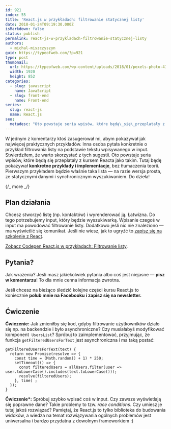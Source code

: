 ```yaml
---
id: 921
index: 55
title: 'React.js w przykładach: filtrowanie statycznej listy'
date: 2018-01-24T09:19:30.000Z
isMarkdown: false
status: publish
permalink: react-js-w-przykladach-filtrowanie-statycznej-listy
authors:
  - michal-miszczyszyn
guid: https://typeofweb.com/?p=921
type: post
thumbnail:
  url: https://typeofweb.com/wp-content/uploads/2018/01/pexels-photo-417122.jpeg
  width: 1920
  height: 852
categories:
  - slug: javascript
    name: JavaScript
  - slug: front-end
    name: Front-end
series:
  slug: react-js
  name: React.js
seo:
  metadesc: "Oto powstaje seria wpisów, które będą\_się\_przeplatały z kursem Reacta jako takim. Tutaj będę pokazywał konkretne przykłady i implementacje w React.js i JSX, bez tłumaczenia teorii. Pierwszym przykładem będzie filtrowanie listy — na razie wersja prosta, ze statycznymi danymi i synchronicznym wyszukiwaniem. Do dzieła!"
---
```


W jednym z komentarzy ktoś zasugerował mi, abym pokazywał jak najwięcej praktycznych przykładów. Inna osoba pytała konkretnie o przykład filtrowania listy na podstawie tekstu wpisywanego w input. Stwierdziłem, że warto skorzystać z tych sugestii. Oto powstaje seria wpisów, które będą się przeplatały z kursem Reacta jako takim. Tutaj będę pokazywał <strong>konkretne przykłady i implementacje</strong>, bez tłumaczenia teorii. Pierwszym przykładem będzie właśnie taka lista — na razie wersja prosta, ze statycznymi danymi i synchronicznym wyszukiwaniem. Do dzieła!

{/_ more _/}

<h2>Plan działania</h2>

Chcesz stworzyć listę (np. kontaktów) i wyrenderować ją. Łatwizna. Do tego potrzebujemy input, który będzie wyszukiwarką. Wpisanie czegoś w input ma powodować filtrowanie listy. Dodatkowo jeśli nic nie znaleziono — ma wyświetlić się komunikat. Jeśli nie wiesz, jak to ugryźć to <a href="https://szkolenia.typeofweb.com/" target="_blank">zapisz się na szkolenie z React</a>.

<CodepenWidget height="265" themeId="0" slugHash="govXpM" defaultTab="js,result" user="mmiszy" embedVersion="2" penTitle="React.js w przykładach: Filtrowanie listy">
<a href="http://codepen.io/mmiszy/pen/govXpM/">Zobacz Codepen React.js w przykładach: Filtrowanie listy</a>.
</CodepenWidget>

<h2>Pytania?</h2>

Jak wrażenia? Jeśli masz jakiekolwiek pytania albo coś jest niejasne — <strong>pisz w komentarzu</strong>! To dla mnie cenna informacja zwrotna.

Jeśli chcesz na bieżąco śledzić kolejne części kursu React.js to koniecznie <strong>polub mnie na Facebooku i zapisz się na newsletter.</strong>

<NewsletterForm />

<FacebookPageWidget />

<h2>Ćwiczenie</h2>

<strong>Ćwiczenie:</strong> Jak zmieniłby się kod, gdyby filtrowanie użytkowników działo się np. na backendzie i było asynchroniczne? Czy musiałabyś modyfikować komponent  <code>UsersList</code>? Spróbuj to zaimplementować, przyjmując, że funkcja <code>getFilteredUsersForText</code> jest asynchroniczna i ma taką postać:

<pre class="language-jsx"><code>getFilteredUsersForText(text) {
  return new Promise(resolve =&gt; {
    const time = (Math.random() + 1) * 250;
    setTimeout(() =&gt; {
      const filteredUsers = allUsers.filter(user =&gt; user.toLowerCase().includes(text.toLowerCase()));
      resolve(filteredUsers);
    }, time) ;
  });
}</code></pre>

<strong>Ćwiczenie\*:</strong> Spróbuj szybko wpisać coś w input. Czy zawsze wyświetlają się poprawne dane? Takie problemy to tzw. <em>race conditions</em>. Czy umiesz je tutaj jakoś rozwiązać? Pamiętaj, że React.js to tylko biblioteka do budowania widoków, a wiedza na temat rozwiązywania ogólnych problemów jest uniwersalna i bardzo przydatna z dowolnym frameworkiem :)
